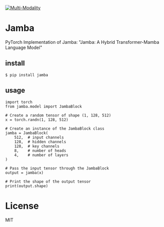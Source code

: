[![Multi-Modality](agorabanner.png)](https://discord.gg/qUtxnK2NMf)

# Jamba
PyTorch Implementation of Jamba: "Jamba: A Hybrid Transformer-Mamba Language Model"


## install
`$ pip install jamba`

## usage

```
import torch 
from jamba.model import JambaBlock

# Create a random tensor of shape (1, 128, 512)
x = torch.randn(1, 128, 512)

# Create an instance of the JambaBlock class
jamba = JambaBlock(
    512,  # input channels
    128,  # hidden channels
    128,  # key channels
    8,    # number of heads
    4,    # number of layers
)

# Pass the input tensor through the JambaBlock
output = jamba(x)

# Print the shape of the output tensor
print(output.shape)
```

# License
MIT
